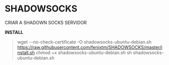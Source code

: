 # SHADOWSOCKS
CRIAR A SHADOWN SOCKS SERVIDOR



**INSTALL**
> wget --no-check-certificate -O shadowsocks-ubuntu-debian.sh https://raw.githubusercontent.com/fenixtm/SHADOWSOCKS/master/install.sh
> chmod +x shadowsocks-ubuntu-debian.sh
> sh shadowsocks-ubuntu-debian.sh
